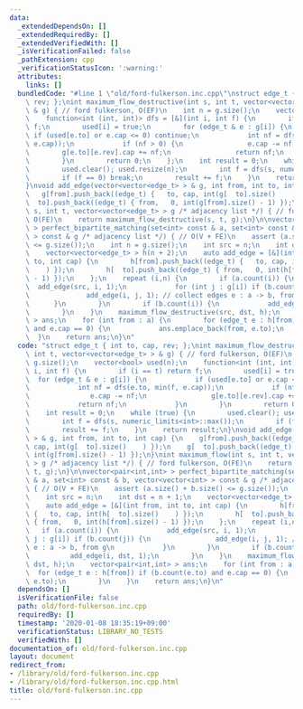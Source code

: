 ```yaml
---
data:
  _extendedDependsOn: []
  _extendedRequiredBy: []
  _extendedVerifiedWith: []
  _isVerificationFailed: false
  _pathExtension: cpp
  _verificationStatusIcon: ':warning:'
  attributes:
    links: []
  bundledCode: "#line 1 \"old/ford-fulkerson.inc.cpp\"\nstruct edge_t { int to, cap,\
    \ rev; };\nint maximum_flow_destructive(int s, int t, vector<vector<edge_t> >\
    \ & g) { // ford fulkerson, O(EF)\n    int n = g.size();\n    vector<bool> used(n);\n\
    \    function<int (int, int)> dfs = [&](int i, int f) {\n        if (i == t) return\
    \ f;\n        used[i] = true;\n        for (edge_t & e : g[i]) {\n           \
    \ if (used[e.to] or e.cap <= 0) continue;\n            int nf = dfs(e.to, min(f,\
    \ e.cap));\n            if (nf > 0) {\n                e.cap -= nf;\n        \
    \        g[e.to][e.rev].cap += nf;\n                return nf;\n            }\n\
    \        }\n        return 0;\n    };\n    int result = 0;\n    while (true) {\n\
    \        used.clear(); used.resize(n);\n        int f = dfs(s, numeric_limits<int>::max());\n\
    \        if (f == 0) break;\n        result += f;\n    }\n    return result;\n\
    }\nvoid add_edge(vector<vector<edge_t> > & g, int from, int to, int cap) {\n \
    \   g[from].push_back((edge_t) {   to, cap, int(g[  to].size()    ) });\n    g[\
    \  to].push_back((edge_t) { from,   0, int(g[from].size() - 1) });\n}\nint maximum_flow(int\
    \ s, int t, vector<vector<edge_t> > g /* adjacency list */) { // ford fulkerson,\
    \ O(FE)\n    return maximum_flow_destructive(s, t, g);\n}\n\nvector<pair<int,int>\
    \ > perfect_bipartite_matching(set<int> const & a, set<int> const & b, vector<vector<int>\
    \ > const & g /* adjacency list */) { // O(V + FE)\n    assert (a.size() + b.size()\
    \ <= g.size());\n    int n = g.size();\n    int src = n;\n    int dst = n + 1;\n\
    \    vector<vector<edge_t> > h(n + 2);\n    auto add_edge = [&](int from, int\
    \ to, int cap) {\n        h[from].push_back((edge_t) {   to, cap, int(h[  to].size()\
    \    ) });\n        h[  to].push_back((edge_t) { from,   0, int(h[from].size()\
    \ - 1) });\n    };\n    repeat (i,n) {\n        if (a.count(i)) {\n          \
    \  add_edge(src, i, 1);\n            for (int j : g[i]) if (b.count(j)) {\n  \
    \              add_edge(i, j, 1); // collect edges e : a -> b, from g\n      \
    \      }\n        }\n        if (b.count(i)) {\n            add_edge(i, dst, 1);\n\
    \        }\n    }\n    maximum_flow_destructive(src, dst, h);\n    vector<pair<int,int>\
    \ > ans;\n    for (int from : a) {\n        for (edge_t e : h[from]) if (b.count(e.to)\
    \ and e.cap == 0) {\n            ans.emplace_back(from, e.to);\n        }\n  \
    \  }\n    return ans;\n}\n"
  code: "struct edge_t { int to, cap, rev; };\nint maximum_flow_destructive(int s,\
    \ int t, vector<vector<edge_t> > & g) { // ford fulkerson, O(EF)\n    int n =\
    \ g.size();\n    vector<bool> used(n);\n    function<int (int, int)> dfs = [&](int\
    \ i, int f) {\n        if (i == t) return f;\n        used[i] = true;\n      \
    \  for (edge_t & e : g[i]) {\n            if (used[e.to] or e.cap <= 0) continue;\n\
    \            int nf = dfs(e.to, min(f, e.cap));\n            if (nf > 0) {\n \
    \               e.cap -= nf;\n                g[e.to][e.rev].cap += nf;\n    \
    \            return nf;\n            }\n        }\n        return 0;\n    };\n\
    \    int result = 0;\n    while (true) {\n        used.clear(); used.resize(n);\n\
    \        int f = dfs(s, numeric_limits<int>::max());\n        if (f == 0) break;\n\
    \        result += f;\n    }\n    return result;\n}\nvoid add_edge(vector<vector<edge_t>\
    \ > & g, int from, int to, int cap) {\n    g[from].push_back((edge_t) {   to,\
    \ cap, int(g[  to].size()    ) });\n    g[  to].push_back((edge_t) { from,   0,\
    \ int(g[from].size() - 1) });\n}\nint maximum_flow(int s, int t, vector<vector<edge_t>\
    \ > g /* adjacency list */) { // ford fulkerson, O(FE)\n    return maximum_flow_destructive(s,\
    \ t, g);\n}\n\nvector<pair<int,int> > perfect_bipartite_matching(set<int> const\
    \ & a, set<int> const & b, vector<vector<int> > const & g /* adjacency list */)\
    \ { // O(V + FE)\n    assert (a.size() + b.size() <= g.size());\n    int n = g.size();\n\
    \    int src = n;\n    int dst = n + 1;\n    vector<vector<edge_t> > h(n + 2);\n\
    \    auto add_edge = [&](int from, int to, int cap) {\n        h[from].push_back((edge_t)\
    \ {   to, cap, int(h[  to].size()    ) });\n        h[  to].push_back((edge_t)\
    \ { from,   0, int(h[from].size() - 1) });\n    };\n    repeat (i,n) {\n     \
    \   if (a.count(i)) {\n            add_edge(src, i, 1);\n            for (int\
    \ j : g[i]) if (b.count(j)) {\n                add_edge(i, j, 1); // collect edges\
    \ e : a -> b, from g\n            }\n        }\n        if (b.count(i)) {\n  \
    \          add_edge(i, dst, 1);\n        }\n    }\n    maximum_flow_destructive(src,\
    \ dst, h);\n    vector<pair<int,int> > ans;\n    for (int from : a) {\n      \
    \  for (edge_t e : h[from]) if (b.count(e.to) and e.cap == 0) {\n            ans.emplace_back(from,\
    \ e.to);\n        }\n    }\n    return ans;\n}\n"
  dependsOn: []
  isVerificationFile: false
  path: old/ford-fulkerson.inc.cpp
  requiredBy: []
  timestamp: '2020-01-08 18:35:19+09:00'
  verificationStatus: LIBRARY_NO_TESTS
  verifiedWith: []
documentation_of: old/ford-fulkerson.inc.cpp
layout: document
redirect_from:
- /library/old/ford-fulkerson.inc.cpp
- /library/old/ford-fulkerson.inc.cpp.html
title: old/ford-fulkerson.inc.cpp
---
```

